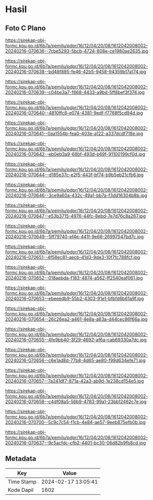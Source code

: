 # Hasil

## Foto C Plano

https://sirekap-obj-formc.kpu.go.id/6b7a/pemilu/pdpr/16/12/04/20/08/1612042008002-20240216-070636--7cbe5293-5bcb-4724-808e-ce1980ae2635.jpg

https://sirekap-obj-formc.kpu.go.id/6b7a/pemilu/pdpr/16/12/04/20/08/1612042008002-20240216-070638--bd48f885-fe46-42b5-9458-94359b17a174.jpg

https://sirekap-obj-formc.kpu.go.id/6b7a/pemilu/pdpr/16/12/04/20/08/1612042008002-20240216-070639--c04be3a7-f868-4433-a9bd-5ff8bef3f374.jpg

https://sirekap-obj-formc.kpu.go.id/6b7a/pemilu/pdpr/16/12/04/20/08/1612042008002-20240216-070640--4810ffc8-e074-4381-9edf-f7768f5cd94d.jpg

https://sirekap-obj-formc.kpu.go.id/6b7a/pemilu/pdpr/16/12/04/20/08/1612042008002-20240216-070641--0aa1554b-fea0-403e-a122-a337dcdf718e.jpg

https://sirekap-obj-formc.kpu.go.id/6b7a/pemilu/pdpr/16/12/04/20/08/1612042008002-20240216-070642--eb0eb3a9-68bf-493d-b69f-91100199cf0d.jpg

https://sirekap-obj-formc.kpu.go.id/6b7a/pemilu/pdpr/16/12/04/20/08/1612042008002-20240216-070644--d185e37c-e2f5-443f-bf74-b9b5eb21cfb6.jpg

https://sirekap-obj-formc.kpu.go.id/6b7a/pemilu/pdpr/16/12/04/20/08/1612042008002-20240216-070646--3ce9a60a-432c-49a1-bb7a-f3dd16304b8b.jpg

https://sirekap-obj-formc.kpu.go.id/6b7a/pemilu/pdpr/16/12/04/20/08/1612042008002-20240216-070647--e53b3715-4976-44fc-8ebd-7e7d76c8a267.jpg

https://sirekap-obj-formc.kpu.go.id/6b7a/pemilu/pdpr/16/12/04/20/08/1612042008002-20240216-070649--5ff79740-ef4e-441f-9e66-26997547bd7c.jpg

https://sirekap-obj-formc.kpu.go.id/6b7a/pemilu/pdpr/16/12/04/20/08/1612042008002-20240216-070651--4f58ec81-aecb-41d3-9de3-10f7fc788fcf.jpg

https://sirekap-obj-formc.kpu.go.id/6b7a/pemilu/pdpr/16/12/04/20/08/1612042008002-20240216-070652--018aebda-f183-4874-a562-ff2540eaf061.jpg

https://sirekap-obj-formc.kpu.go.id/6b7a/pemilu/pdpr/16/12/04/20/08/1612042008002-20240216-070653--ebeeedb9-55b2-4303-91e1-bfbfd6b61a9f.jpg

https://sirekap-obj-formc.kpu.go.id/6b7a/pemilu/pdpr/16/12/04/20/08/1612042008002-20240216-070654--26c26ea2-a461-4e8a-a83a-d44cec86f66a.jpg

https://sirekap-obj-formc.kpu.go.id/6b7a/pemilu/pdpr/16/12/04/20/08/1612042008002-20240216-070655--4fe9bb40-3f29-4692-af6a-cab69330a7dc.jpg

https://sirekap-obj-formc.kpu.go.id/6b7a/pemilu/pdpr/16/12/04/20/08/1612042008002-20240216-070656--c6e1ad8d-77b8-4d65-ae80-f99d634efe71.jpg

https://sirekap-obj-formc.kpu.go.id/6b7a/pemilu/pdpr/16/12/04/20/08/1612042008002-20240216-070657--7a241df7-871a-42a3-ab9d-1e238cd154e5.jpg

https://sirekap-obj-formc.kpu.go.id/6b7a/pemilu/pdpr/16/12/04/20/08/1612042008002-20240216-070658--c4df08a5-56b9-4783-99a1-23bb12462c7e.jpg

https://sirekap-obj-formc.kpu.go.id/6b7a/pemilu/pdpr/16/12/04/20/08/1612042008002-20240216-070700--5c9c7c54-f1cb-4e84-ae57-9eeb875efb0b.jpg

https://sirekap-obj-formc.kpu.go.id/6b7a/pemilu/pdpr/16/12/04/20/08/1612042008002-20240216-070637--9c5acfdc-cfb2-4401-bc30-06d82b9fb8cd.jpg


## Metadata

| Key        | Value               |
| ---------- | ------------------- |
| Time Stamp | 2024-02-17 13:05:41 |
| Kode Dapil | 1602                |



